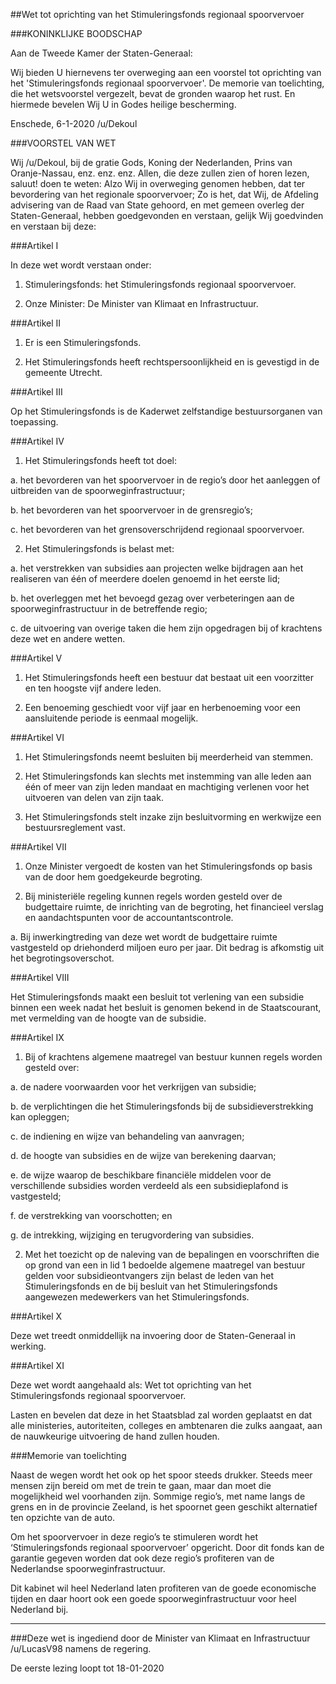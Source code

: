 ##Wet tot oprichting van het Stimuleringsfonds regionaal spoorvervoer 
 
###KONINKLIJKE BOODSCHAP

Aan de Tweede Kamer der Staten-Generaal:

Wij bieden U hiernevens ter overweging aan een voorstel tot oprichting van het 'Stimuleringsfonds regionaal spoorvervoer'. De memorie van toelichting, die het wetsvoorstel vergezelt, bevat de gronden waarop het rust. En hiermede bevelen Wij U in Godes heilige bescherming.

Enschede, 6-1-2020 /u/Dekoul

###VOORSTEL VAN WET

Wij /u/Dekoul, bij de gratie Gods, Koning der Nederlanden, Prins van Oranje-Nassau, enz. enz. enz. Allen, die deze zullen zien of horen lezen, saluut! doen te weten: Alzo Wij in overweging genomen hebben, dat ter bevordering van het regionale spoorvervoer; Zo is het, dat Wij, de Afdeling advisering van de Raad van State gehoord, en met gemeen overleg der Staten-Generaal, hebben goedgevonden en verstaan, gelijk Wij goedvinden en verstaan bij deze:

###Artikel I

In deze wet wordt verstaan onder:

1. Stimuleringsfonds: het Stimuleringsfonds regionaal spoorvervoer.

2. Onze Minister: De Minister van Klimaat en Infrastructuur.

###Artikel II

1. Er is een Stimuleringsfonds.

2. Het Stimuleringsfonds heeft rechtspersoonlijkheid en is gevestigd in de gemeente Utrecht.

###Artikel III

Op het Stimuleringsfonds is de Kaderwet zelfstandige bestuursorganen van toepassing.

###Artikel IV

1. Het Stimuleringsfonds heeft tot doel:

 a. het bevorderen van het spoorvervoer in de regio’s door het aanleggen of uitbreiden van de spoorweginfrastructuur;

 b. het bevorderen van het spoorvervoer in de grensregio’s;

 c. het bevorderen van het grensoverschrijdend regionaal spoorvervoer.

2. Het Stimuleringsfonds is belast met:

 a. het verstrekken van subsidies aan projecten welke bijdragen aan het realiseren van één of meerdere doelen genoemd in het eerste lid;

 b. het overleggen met het bevoegd gezag over verbeteringen aan de spoorweginfrastructuur in de betreffende regio;

 c. de uitvoering van overige taken die hem zijn opgedragen bij of krachtens deze wet en andere wetten.

###Artikel V

1. Het Stimuleringsfonds heeft een bestuur dat bestaat uit een voorzitter en ten hoogste vijf andere leden.

2. Een benoeming geschiedt voor vijf jaar en herbenoeming voor een aansluitende periode is eenmaal mogelijk.

###Artikel VI

1. Het Stimuleringsfonds neemt besluiten bij meerderheid van stemmen.

2. Het Stimuleringsfonds kan slechts met instemming van alle leden aan één of meer van zijn leden mandaat en machtiging verlenen voor het uitvoeren van delen van zijn taak.

3. Het Stimuleringsfonds stelt inzake zijn besluitvorming en werkwijze een bestuursreglement vast.

###Artikel VII

1. Onze Minister vergoedt de kosten van het Stimuleringsfonds op basis van de door hem goedgekeurde begroting.

2. Bij ministeriële regeling kunnen regels worden gesteld over de budgettaire ruimte, de inrichting van de begroting, het financieel verslag en aandachtspunten voor de accountantscontrole.

 a. Bij inwerkingtreding van deze wet wordt de budgettaire ruimte vastgesteld op driehonderd miljoen euro per jaar. Dit bedrag is afkomstig uit het begrotingsoverschot.

###Artikel VIII

Het Stimuleringsfonds maakt een besluit tot verlening van een subsidie binnen een week nadat het besluit is genomen bekend in de Staatscourant, met vermelding van de hoogte van de subsidie.

###Artikel IX

1. Bij of krachtens algemene maatregel van bestuur kunnen regels worden gesteld over:

 a. de nadere voorwaarden voor het verkrijgen van subsidie;

 b. de verplichtingen die het Stimuleringsfonds bij de subsidieverstrekking kan opleggen;

 c. de indiening en wijze van behandeling van aanvragen;

 d. de hoogte van subsidies en de wijze van berekening daarvan;

 e. de wijze waarop de beschikbare financiële middelen voor de verschillende subsidies worden verdeeld als een subsidieplafond is vastgesteld;

 f. de verstrekking van voorschotten; en

 g. de intrekking, wijziging en terugvordering van subsidies.

2. Met het toezicht op de naleving van de bepalingen en voorschriften die op grond van een in lid 1 bedoelde algemene maatregel van bestuur gelden voor subsidieontvangers zijn belast de leden van het Stimuleringsfonds en de bij besluit van het Stimuleringsfonds aangewezen medewerkers van het Stimuleringsfonds.

###Artikel X

Deze wet treedt onmiddellijk na invoering door de Staten-Generaal in werking.

###Artikel XI

Deze wet wordt aangehaald als: Wet tot oprichting van het Stimuleringsfonds regionaal spoorvervoer.

Lasten en bevelen dat deze in het Staatsblad zal worden geplaatst en dat alle ministeries, autoriteiten, colleges en ambtenaren die zulks aangaat, aan de nauwkeurige uitvoering de hand zullen houden.

###Memorie van toelichting

Naast de wegen wordt het ook op het spoor steeds drukker. Steeds meer mensen zijn bereid om met de trein te gaan, maar dan moet die mogelijkheid wel voorhanden zijn. Sommige regio’s, met name langs de grens en in de provincie Zeeland, is het spoornet geen geschikt alternatief ten opzichte van de auto.

Om het spoorvervoer in deze regio’s te stimuleren wordt het ‘Stimuleringsfonds regionaal spoorvervoer’ opgericht. Door dit fonds kan de garantie gegeven worden dat ook deze regio’s profiteren van de Nederlandse spoorweginfrastructuur.

Dit kabinet wil heel Nederland laten profiteren van de goede economische tijden en daar hoort ook een goede spoorweginfrastructuur voor heel Nederland bij.

---

###Deze wet is ingediend door de Minister van Klimaat en Infrastructuur /u/LucasV98 namens de regering.

De eerste lezing loopt tot 18-01-2020
